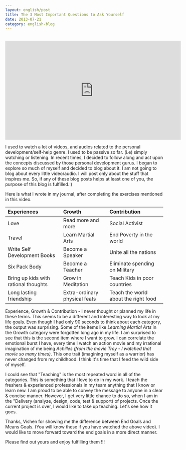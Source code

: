 ```yaml
---
layout: english/post
title: The 3 Most Important Questions to Ask Yourself
date: 2013-07-21
category: english-blog
---
```


<br/>
<iframe width="560" height="315" src="https://www.youtube-nocookie.com/embed/f8eU5Pc-y0g?rel=0" frameborder="0" allow="autoplay; encrypted-media" allowfullscreen></iframe>

I used to watch a lot of videos, and audios related to the personal development/self-help genre. I used to be passive so far. (i.e) simply watching or listening. In recent times, I decided to follow along and act upon the concepts discussed by those personal development gurus. I began to explore so much of myself and decided to blog about it. I am not going to blog about every little video/audio. I will post only about the stuff that inspires me. So, if any of these blog posts helps at least one of you, the purpose of this blog is fulfilled.:)

Here is what I wrote in my journal, after completing the exercises mentioned in this video.

|Experiences|Growth|Contribution|
|:---|:---|:---|
|Love|Read more and more|Social Activist|
|Travel|Learn Martial Arts|End Poverty in the world|
|Write Self Development Books|Become a Speaker|Unite all the nations|
|Six Pack Body|Become a Teacher|Eliminate spending on Military|
|Bring up kids with rational thoughts|Grow in Meditation|Teach Kids in poor countries|
|Long lasting friendship|Extra-ordinary physical feats|Teach the world about the right food|

Experience, Growth & Contribution - I never thought or planned my life in these terms. This seems to be a different and interesting way to look at my life goals. Even though I had only 90 seconds to think about each category, the output was surprising. Some of the items like *Learning Martial Arts* in the Growth category were forgotten long ago in my life. I am surprised to see that this is the second item where I want to grow. I can correlate the emotional burst I have, every time I watch an action movie and my irrational imagination of me being *Achilles (from the movie Troy - I watched that movie so many times)*. This one trait (imagining myself as a warrior) has never changed from my childhood. I think it's time that I feed the wild side of myself.

I could see that "Teaching" is the most repeated word in all of the categories. This is something that I love to do in my work. I teach the freshers & experienced professionals in my team anything that I know or learn new. I am proud to be able to convey the message to anyone in a clear & concise manner. However, I get very little chance to do so, when I am in the "Delivery (analyze, design, code, test & support) of projects. Once the current project is over, I would like to take up teaching. Let's see how it goes.

Thanks, Vishen for showing me the difference between End Goals and Means Goals. (You will know these if you have watched the above video). I would like to move forward toward the end goals in a more direct manner.

Please find out yours and enjoy fulfilling them !!!

